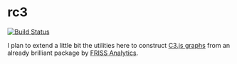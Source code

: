 # rc3

[![Build Status](https://travis-ci.org/rmnppt/rc3.svg?branch=master)](https://travis-ci.org/rmnppt/rc3)

I plan to extend a little bit the utilities here to construct [C3.js graphs](http://c3js.org/) from an already brilliant package by [FRISS Analytics](https://github.com/FrissAnalytics/shinyJsTutorials). 
